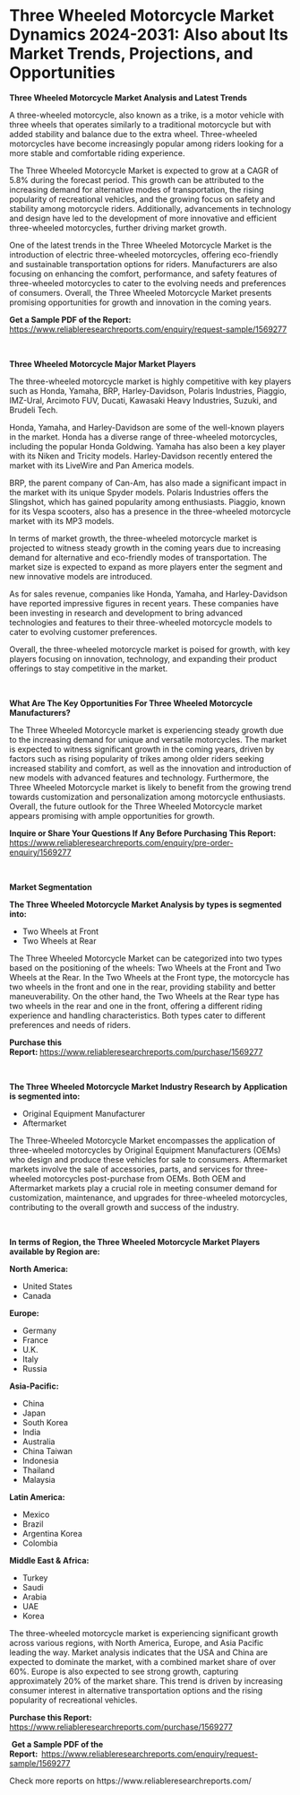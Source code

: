 <p><h1>Three Wheeled Motorcycle Market Dynamics 2024-2031: Also about Its Market Trends, Projections, and Opportunities</h1></p><p><strong>Three Wheeled Motorcycle Market Analysis and Latest Trends</strong></p>
<p><p>A three-wheeled motorcycle, also known as a trike, is a motor vehicle with three wheels that operates similarly to a traditional motorcycle but with added stability and balance due to the extra wheel. Three-wheeled motorcycles have become increasingly popular among riders looking for a more stable and comfortable riding experience.</p><p>The Three Wheeled Motorcycle Market is expected to grow at a CAGR of 5.8% during the forecast period. This growth can be attributed to the increasing demand for alternative modes of transportation, the rising popularity of recreational vehicles, and the growing focus on safety and stability among motorcycle riders. Additionally, advancements in technology and design have led to the development of more innovative and efficient three-wheeled motorcycles, further driving market growth.</p><p>One of the latest trends in the Three Wheeled Motorcycle Market is the introduction of electric three-wheeled motorcycles, offering eco-friendly and sustainable transportation options for riders. Manufacturers are also focusing on enhancing the comfort, performance, and safety features of three-wheeled motorcycles to cater to the evolving needs and preferences of consumers. Overall, the Three Wheeled Motorcycle Market presents promising opportunities for growth and innovation in the coming years.</p></p>
<p><strong>Get a Sample PDF of the Report:&nbsp;</strong> <a href="https://www.reliableresearchreports.com/enquiry/request-sample/1569277">https://www.reliableresearchreports.com/enquiry/request-sample/1569277</a></p>
<p>&nbsp;</p>
<p><strong>Three Wheeled Motorcycle Major Market Players</strong></p>
<p><p>The three-wheeled motorcycle market is highly competitive with key players such as Honda, Yamaha, BRP, Harley-Davidson, Polaris Industries, Piaggio, IMZ-Ural, Arcimoto FUV, Ducati, Kawasaki Heavy Industries, Suzuki, and Brudeli Tech. </p><p>Honda, Yamaha, and Harley-Davidson are some of the well-known players in the market. Honda has a diverse range of three-wheeled motorcycles, including the popular Honda Goldwing. Yamaha has also been a key player with its Niken and Tricity models. Harley-Davidson recently entered the market with its LiveWire and Pan America models.</p><p>BRP, the parent company of Can-Am, has also made a significant impact in the market with its unique Spyder models. Polaris Industries offers the Slingshot, which has gained popularity among enthusiasts. Piaggio, known for its Vespa scooters, also has a presence in the three-wheeled motorcycle market with its MP3 models.</p><p>In terms of market growth, the three-wheeled motorcycle market is projected to witness steady growth in the coming years due to increasing demand for alternative and eco-friendly modes of transportation. The market size is expected to expand as more players enter the segment and new innovative models are introduced.</p><p>As for sales revenue, companies like Honda, Yamaha, and Harley-Davidson have reported impressive figures in recent years. These companies have been investing in research and development to bring advanced technologies and features to their three-wheeled motorcycle models to cater to evolving customer preferences.</p><p>Overall, the three-wheeled motorcycle market is poised for growth, with key players focusing on innovation, technology, and expanding their product offerings to stay competitive in the market.</p></p>
<p>&nbsp;</p>
<p><strong>What Are The Key Opportunities For Three Wheeled Motorcycle Manufacturers?</strong></p>
<p><p>The Three Wheeled Motorcycle market is experiencing steady growth due to the increasing demand for unique and versatile motorcycles. The market is expected to witness significant growth in the coming years, driven by factors such as rising popularity of trikes among older riders seeking increased stability and comfort, as well as the innovation and introduction of new models with advanced features and technology. Furthermore, the Three Wheeled Motorcycle market is likely to benefit from the growing trend towards customization and personalization among motorcycle enthusiasts. Overall, the future outlook for the Three Wheeled Motorcycle market appears promising with ample opportunities for growth.</p></p>
<p><strong>Inquire or Share Your Questions If Any Before Purchasing This Report:</strong> <a href="https://www.reliableresearchreports.com/enquiry/pre-order-enquiry/1569277">https://www.reliableresearchreports.com/enquiry/pre-order-enquiry/1569277</a></p>
<p>&nbsp;</p>
<p><strong>Market Segmentation</strong></p>
<p><strong>The Three Wheeled Motorcycle Market Analysis by types is segmented into:</strong></p>
<p><ul><li>Two Wheels at Front</li><li>Two Wheels at Rear</li></ul></p>
<p><p>The Three Wheeled Motorcycle Market can be categorized into two types based on the positioning of the wheels: Two Wheels at the Front and Two Wheels at the Rear. In the Two Wheels at the Front type, the motorcycle has two wheels in the front and one in the rear, providing stability and better maneuverability. On the other hand, the Two Wheels at the Rear type has two wheels in the rear and one in the front, offering a different riding experience and handling characteristics. Both types cater to different preferences and needs of riders.</p></p>
<p><strong>Purchase this Report:&nbsp;</strong><a href="https://www.reliableresearchreports.com/purchase/1569277">https://www.reliableresearchreports.com/purchase/1569277</a></p>
<p>&nbsp;</p>
<p><strong>The Three Wheeled Motorcycle Market Industry Research by Application is segmented into:</strong></p>
<p><ul><li>Original Equipment Manufacturer</li><li>Aftermarket</li></ul></p>
<p><p>The Three-Wheeled Motorcycle Market encompasses the application of three-wheeled motorcycles by Original Equipment Manufacturers (OEMs) who design and produce these vehicles for sale to consumers. Aftermarket markets involve the sale of accessories, parts, and services for three-wheeled motorcycles post-purchase from OEMs. Both OEM and Aftermarket markets play a crucial role in meeting consumer demand for customization, maintenance, and upgrades for three-wheeled motorcycles, contributing to the overall growth and success of the industry.</p></p>
<p>&nbsp;</p>
<p><strong>In terms of Region, the Three Wheeled Motorcycle Market Players available by Region are:</strong></p>
<p>
    <p> <strong> North America: </strong>
        <ul>
            <li>United States</li>
            <li>Canada</li>
        </ul>
        </p> 
    <p> <strong> Europe: </strong>
        <ul>
            <li>Germany</li>
            <li>France</li>
            <li>U.K.</li>
            <li>Italy</li>
            <li>Russia</li>
        </ul>
        </p> 
    <p> <strong> Asia-Pacific: </strong>
        <ul>
            <li>China</li>
            <li>Japan</li>
            <li>South Korea</li>
            <li>India</li>
            <li>Australia</li>
            <li>China Taiwan</li>
            <li>Indonesia</li>
            <li>Thailand</li>
            <li>Malaysia</li>
        </ul>
        </p> 
    <p> <strong> Latin America: </strong>
        <ul>
            <li>Mexico</li>
            <li>Brazil</li>
            <li>Argentina Korea</li>
            <li>Colombia</li>
        </ul>
        </p> 
    <p> <strong> Middle East & Africa: </strong>
        <ul>
            <li>Turkey</li>
            <li>Saudi</li>
            <li>Arabia</li>
            <li>UAE</li>
            <li>Korea</li>
        </ul>
    </p>
    </p>
<p><p>The three-wheeled motorcycle market is experiencing significant growth across various regions, with North America, Europe, and Asia Pacific leading the way. Market analysis indicates that the USA and China are expected to dominate the market, with a combined market share of over 60%. Europe is also expected to see strong growth, capturing approximately 20% of the market share. This trend is driven by increasing consumer interest in alternative transportation options and the rising popularity of recreational vehicles.</p></p>
<p><strong>Purchase this Report: </strong><a href="https://www.reliableresearchreports.com/purchase/1569277">https://www.reliableresearchreports.com/purchase/1569277</a></p>
<p>&nbsp;<strong>Get a Sample PDF of the Report:&nbsp;&nbsp;</strong><a href="https://www.reliableresearchreports.com/enquiry/request-sample/1569277">https://www.reliableresearchreports.com/enquiry/request-sample/1569277</a></p>
<p><strong></strong></p>
<p>Check more reports on https://www.reliableresearchreports.com/</p>